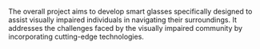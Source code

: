 The overall project aims to develop smart glasses specifically designed to assist visually impaired individuals in navigating their surroundings. It addresses the challenges faced by the visually impaired community by incorporating cutting-edge technologies.
